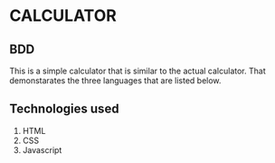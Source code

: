 # CALCULATOR

## BDD
This is a simple calculator that is similar to the actual
calculator.
That demonstarates the three languages that are listed below.

## Technologies used
1. HTML
2. CSS
3. Javascript